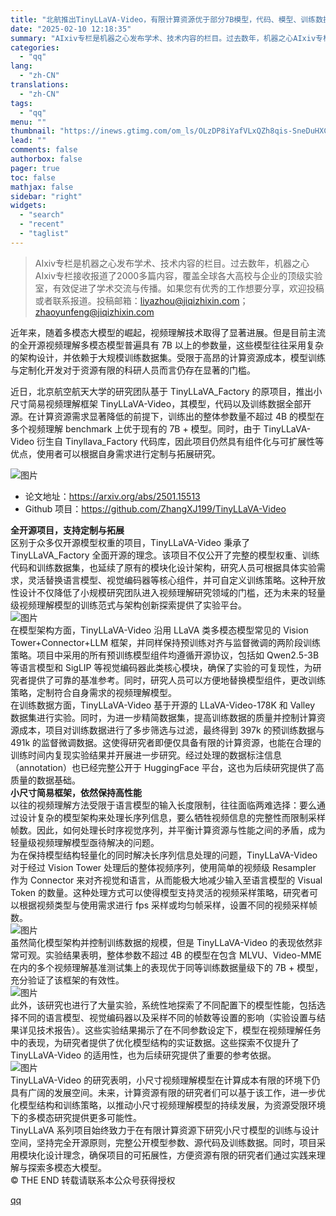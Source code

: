 ```yaml
---
title: "北航推出TinyLLaVA-Video，有限计算资源优于部分7B模型，代码、模型、训练数据全开源"
date: "2025-02-10 12:18:35"
summary: "AIxiv专栏是机器之心发布学术、技术内容的栏目。过去数年，机器之心AIxiv专栏接收报道了2000..."
categories:
  - "qq"
lang:
  - "zh-CN"
translations:
  - "zh-CN"
tags:
  - "qq"
menu: ""
thumbnail: "https://inews.gtimg.com/om_ls/OLzDP8iYafVLxQZh8qis-SneDuHXCBPIrEzOLTitunB-UAA_640360/0"
lead: ""
comments: false
authorbox: false
pager: true
toc: false
mathjax: false
sidebar: "right"
widgets:
  - "search"
  - "recent"
  - "taglist"
---
```


> AIxiv专栏是机器之心发布学术、技术内容的栏目。过去数年，机器之心AIxiv专栏接收报道了2000多篇内容，覆盖全球各大高校与企业的顶级实验室，有效促进了学术交流与传播。如果您有优秀的工作想要分享，欢迎投稿或者联系报道。投稿邮箱：liyazhou@jiqizhixin.com；zhaoyunfeng@jiqizhixin.com

近年来，随着多模态大模型的崛起，视频理解技术取得了显著进展。但是目前主流的全开源视频理解多模态模型普遍具有 7B 以上的参数量，这些模型往往采用复杂的架构设计，并依赖于大规模训练数据集。受限于高昂的计算资源成本，模型训练与定制化开发对于资源有限的科研人员而言仍存在显著的门槛。

  


近日，北京航空航天大学的研究团队基于 TinyLLaVA\_Factory 的原项目，推出小尺寸简易视频理解框架 TinyLLaVA-Video，其模型，代码以及训练数据全部开源。在计算资源需求显著降低的前提下，训练出的整体参数量不超过 4B 的模型在多个视频理解 benchmark 上优于现有的 7B + 模型。同时，由于 TinyLLaVA-Video 衍生自 Tinyllava\_Factory 代码库，因此项目仍然具有组件化与可扩展性等优点，使用者可以根据自身需求进行定制与拓展研究。

  


![图片](https://inews.gtimg.com/om_bt/OzArH2PBtBvyF8s7xyNSx_xTUBsFkASO-gG3F2MHdAC6kAA/641)  

* 论文地址：https://arxiv.org/abs/2501.15513
* Github 项目：https://github.com/ZhangXJ199/TinyLLaVA-Video

  
**全开源项目，支持定制与拓展**  
区别于众多仅开源模型权重的项目，TinyLLaVA-Video 秉承了 TinyLLaVA\_Factory 全面开源的理念。该项目不仅公开了完整的模型权重、训练代码和训练数据集，也延续了原有的模块化设计架构，研究人员可根据具体实验需求，灵活替换语言模型、视觉编码器等核心组件，并可自定义训练策略。这种开放性设计不仅降低了小规模研究团队进入视频理解研究领域的门槛，还为未来的轻量级视频理解模型的训练范式与架构创新探索提供了实验平台。  
![图片](https://inews.gtimg.com/om_bt/OA8eILz5EUw4p0hTHhNtTzRFdPeCXA1VhVTK4JZDqpYlAAA/641)  
在模型架构方面，TinyLLaVA-Video 沿用 LLaVA 类多模态模型常见的 Vision Tower+Connector+LLM 框架，并同样保持预训练对齐与监督微调的两阶段训练策略。项目中采用的所有预训练模型组件均遵循开源协议，包括如 Qwen2.5-3B 等语言模型和 SigLIP 等视觉编码器此类核心模块，确保了实验的可复现性，为研究者提供了可靠的基准参考。同时，研究人员可以方便地替换模型组件，更改训练策略，定制符合自身需求的视频理解模型。  
在训练数据方面，TinyLLaVA-Video 基于开源的 LLaVA-Video-178K 和 Valley 数据集进行实验。同时，为进一步精简数据集，提高训练数据的质量并控制计算资源成本，项目对训练数据进行了多步筛选与过滤，最终得到 397k 的预训练数据与 491k 的监督微调数据。这使得研究者即便仅具备有限的计算资源，也能在合理的训练时间内复现实验结果并开展进一步研究。经过处理的数据标注信息（annotation）也已经完整公开于 HuggingFace 平台，这也为后续研究提供了高质量的数据基础。  
**小尺寸简易框架，依然保持高性能**  
以往的视频理解方法受限于语言模型的输入长度限制，往往面临两难选择：要么通过设计复杂的模型架构来处理长序列信息，要么牺牲视频信息的完整性而限制采样帧数。因此，如何处理长时序视觉序列，并平衡计算资源与性能之间的矛盾，成为轻量级视频理解模型亟待解决的问题。  
为在保持模型结构轻量化的同时解决长序列信息处理的问题，TinyLLaVA-Video 对于经过 Vision Tower 处理后的整体视频序列，使用简单的视频级 Resampler 作为 Connector 来对齐视觉和语言，从而能极大地减少输入至语言模型的 Visual Token 的数量。这种处理方式可以使得模型支持灵活的视频采样策略，研究者可以根据视频类型与使用需求进行 fps 采样或均匀帧采样，设置不同的视频采样帧数。  
![图片](https://inews.gtimg.com/om_bt/OC7Fx-333WCICAz4ciodJKo1MVhqpXN7SEoYeJHgGnMwoAA/641)  
虽然简化模型架构并控制训练数据的规模，但是 TinyLLaVA-Video 的表现依然非常可观。实验结果表明，整体参数不超过 4B 的模型在包含 MLVU、Video-MME 在内的多个视频理解基准测试集上的表现优于同等训练数据量级下的 7B + 模型，充分验证了该框架的有效性。  
![图片](https://inews.gtimg.com/om_bt/OX-szU1aiNnD4HLV6OCIg84q14rGajRTNfbgsDteBYNUYAA/641)  
此外，该研究也进行了大量实验，系统性地探索了不同配置下的模型性能，包括选择不同的语言模型、视觉编码器以及采样不同的帧数等设置的影响（实验设置与结果详见技术报告）。这些实验结果揭示了在不同参数设定下，模型在视频理解任务中的表现，为研究者提供了优化模型结构的实证数据。这些探索不仅提升了 TinyLLaVA-Video 的适用性，也为后续研究提供了重要的参考依据。  
![图片](https://inews.gtimg.com/om_bt/OzAyuk5M2HG6suKhiWJrG6RbOzsD0Tzm1BClUjSjZ8P7IAA/641)  
TinyLLaVA-Video 的研究表明，小尺寸视频理解模型在计算成本有限的环境下仍具有广阔的发展空间。未来，计算资源有限的研究者们可以基于该工作，进一步优化模型结构和训练策略，以推动小尺寸视频理解模型的持续发展，为资源受限环境下的多模态研究提供更多可能性。  
TinyLLaVA 系列项目始终致力于在有限计算资源下研究小尺寸模型的训练与设计空间，坚持完全开源原则，完整公开模型参数、源代码及训练数据。同时，项目采用模块化设计理念，确保项目的可拓展性，方便资源有限的研究者们通过实践来理解与探索多模态大模型。  
© THE END 转载请联系本公众号获得授权

[qq](https://new.qq.com/rain/a/20250210A03MPF00)
